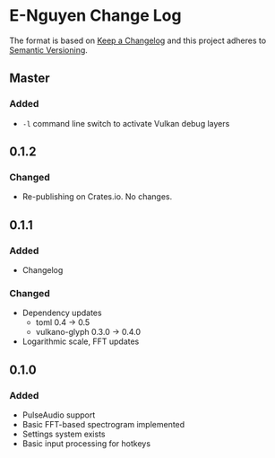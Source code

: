 # E-Nguyen Change Log

The format is based on [Keep a Changelog](http://keepachangelog.com/) and this project adheres to [Semantic Versioning](http://semver.org/).

## Master
### Added
- `-l` command line switch to activate Vulkan debug layers

## 0.1.2
### Changed
- Re-publishing on Crates.io.  No changes.

## 0.1.1
### Added
- Changelog
### Changed
- Dependency updates
  - toml 0.4 -> 0.5
  - vulkano-glyph 0.3.0 -> 0.4.0
- Logarithmic scale, FFT updates

## 0.1.0
### Added
- PulseAudio support
- Basic FFT-based spectrogram implemented
- Settings system exists
- Basic input processing for hotkeys
